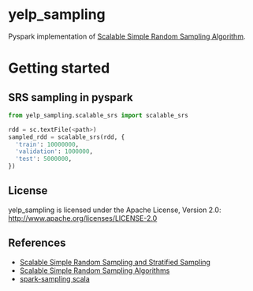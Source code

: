 yelp_sampling
======================


Pyspark implementation of [Scalable Simple Random Sampling Algorithm](http://proceedings.mlr.press/v28/meng13a.pdf).


# Getting started

## SRS sampling in pyspark

```python
from yelp_sampling.scalable_srs import scalable_srs

rdd = sc.textFile(<path>)
sampled_rdd = scalable_srs(rdd, {
  'train': 10000000,
  'validation': 1000000,
  'test': 5000000,
})
```


## License

yelp_sampling is licensed under the Apache License, Version 2.0: http://www.apache.org/licenses/LICENSE-2.0

## References
* [Scalable Simple Random Sampling and Stratified Sampling](http://proceedings.mlr.press/v28/meng13a.pdf)
* [Scalable Simple Random Sampling Algorithms](https://www.slideshare.net/xrmeng/scalable-simple-random-sampling-algorithms)
* [spark-sampling scala](https://github.com/mengxr/spark-sampling) 

